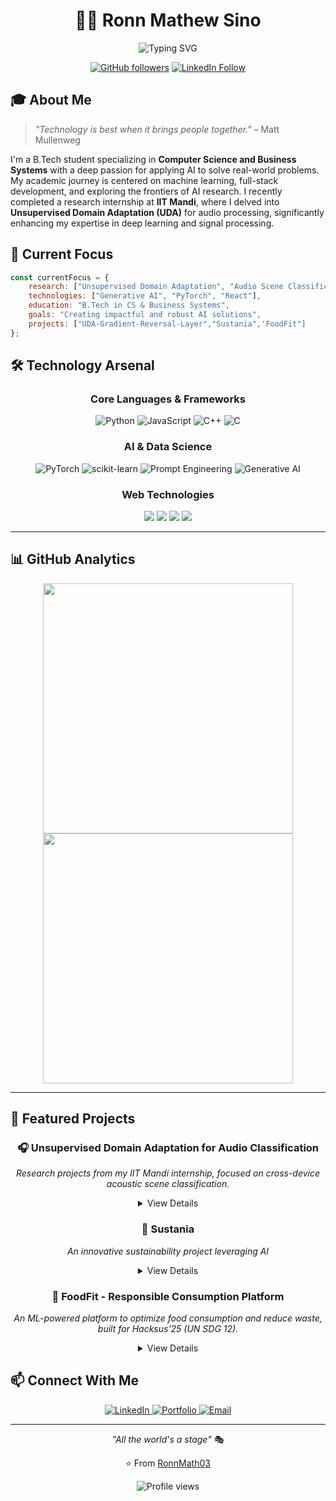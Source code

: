 <div align="center">

# 👨‍💻 Ronn Mathew Sino

<p align="center">
    <img src="https://readme-typing-svg.herokuapp.com?font=Fira+Code&pause=1000&color=6B5DF7&center=true&vCenter=true&width=435&lines=Computer+Science+Student;AI+%26+ML+Researcher" alt="Typing SVG" />
</p>

[![GitHub followers](https://img.shields.io/github/followers/RonnMath03?label=Follow&style=social)](https://github.com/RonnMath03)
[![LinkedIn Follow](https://img.shields.io/badge/Follow-LinkedIn-blue?style=social&logo=linkedin)](https://www.linkedin.com/in/ronnmathewsino)

</div>

## 🎓 About Me

> *"Technology is best when it brings people together."* – Matt Mullenweg

I'm a B.Tech student specializing in **Computer Science and Business Systems** with a deep passion for applying AI to solve real-world problems. My academic journey is centered on machine learning, full-stack development, and exploring the frontiers of AI research. I recently completed a research internship at **IIT Mandi**, where I delved into **Unsupervised Domain Adaptation (UDA)** for audio processing, significantly enhancing my expertise in deep learning and signal processing.


## 🔮 Current Focus

```js
const currentFocus = {
    research: ["Unsupervised Domain Adaptation", "Audio Scene Classification"],
    technologies: ["Generative AI", "PyTorch", "React"],
    education: "B.Tech in CS & Business Systems",
    goals: "Creating impactful and robust AI solutions",
    projects: ["UDA-Gradient-Reversal-Layer","Sustania",'FoodFit"]
};
```

## 🛠️ Technology Arsenal

<div align="center">

### Core Languages & Frameworks
![Python](https://img.shields.io/badge/Python-Expert-3776AB?style=for-the-badge&logo=python&logoColor=white)
![JavaScript](https://img.shields.io/badge/JavaScript-Beginner-F7DF1E?style=for-the-badge&logo=javascript&logoColor=black)
![C++](https://img.shields.io/badge/C++-Proficient-00599C?style=for-the-badge&logo=c%2B%2B&logoColor=white)
![C](https://img.shields.io/badge/C-Intermediate-A8B9CC?style=for-the-badge&logo=c&logoColor=black)

### AI & Data Science
![PyTorch](https://img.shields.io/badge/PyTorch-Beginner-EE4C2C?style=for-the-badge&logo=pytorch&logoColor=white)
![scikit-learn](https://img.shields.io/badge/scikit--learn-Intermediate-F7931E?style=for-the-badge&logo=scikit-learn&logoColor=white)
![Prompt Engineering](https://img.shields.io/badge/Prompt_Engineering-Specialist-FF5733?style=for-the-badge&logo=artstation&logoColor=white)
![Generative AI](https://img.shields.io/badge/Generative_AI-Advanced-8A2BE2?style=for-the-badge&logo=openai&logoColor=white)

### Web Technologies
<div>
    <img src="https://img.shields.io/badge/React-61DAFB?style=for-the-badge&logo=react&logoColor=black" />
    <img src="https://img.shields.io/badge/Node.js-339933?style=for-the-badge&logo=node.js&logoColor=white" />
    <img src="https://img.shields.io/badge/HTML5-E34F26?style=for-the-badge&logo=html5&logoColor=white" />
    <img src="https://img.shields.io/badge/CSS3-1572B6?style=for-the-badge&logo=css3&logoColor=white" />
</div>

</div>

---

## 📊 GitHub Analytics

<p align="center">
    <img src="https://github-readme-stats.vercel.app/api?username=RonnMath03&show_icons=true&theme=tokyonight" width="400">
    <img src="https://github-readme-stats.vercel.app/api/top-langs/?username=RonnMath03&layout=compact&theme=tokyonight" width="400">
</p>

---

## 🎯 Featured Projects

<div align="center">

### 🎧 Unsupervised Domain Adaptation for Audio Classification
*Research projects from my IIT Mandi internship, focused on cross-device acoustic scene classification.*

<details>
<summary>View Details</summary>

#### Project 1: UDA with Gradient Reversal Layer (GRL)
- **Objective**: Implemented a Domain-Adversarial Neural Network (DANN) using a GRL to make an audio transformer (PaSST) robust to domain shifts across different recording devices.
- **Key Result**: Achieved **70.37%** accuracy on the target domain, a **22.76%** absolute improvement over the source-only baseline, demonstrating the effectiveness of adversarial training.
- **Repository**: [UDA-Gradient-Reversal-Layer](https://github.com/UDA-IIT-Mandi/UDA-Gradient-Reversal-Layer)

#### Project 2: UDA with Cycle Self-Training (CST)
- **Objective**: Developed a novel framework using Cycle Self-Training (CST) combined with FixMatch consistency regularization and a Sharpness-Aware Minimization (SAM) optimizer.
- **Key Result**: Attained a **66.57%** overall accuracy by leveraging a multi-component loss function, proving the viability of CST for audio domain adaptation.
- **Repository**: [UDA-Cycle-Self-Training](https://github.com/UDA-IIT-Mandi/UDA-Cycle-Self-Training)

</details>

### 🌱 Sustania
*An innovative sustainability project leveraging AI*

<details>
<summary>View Details</summary>

- Frontend - Typescript
- Backend - Python
- Advanced ML algorithms for environmental impact analysis
- Sustainable technology implementation
- Check out at [Sustania](https://github.com/RonnMath03/Sustania)

</details>

### 🥗 FoodFit - Responsible Consumption Platform
*An ML-powered platform to optimize food consumption and reduce waste, built for Hacksus'25 (UN SDG 12).*

<details>
<summary>View Details</summary>

- **Core Idea**: Provides data-driven insights, personalized portion recommendations, and waste forecasts to promote sustainable eating habits.
- **Tech Stack**:
    - **Frontend**: `TypeScript`, `React`, `Vite`, `Chakra UI`, `React Query`
    - **Backend**: `Python`, `Flask`, `scikit-learn`, `XGBoost`
- **ML Models**: Implemented Gradient Boosting for portion prediction, a Random Forest for waste classification, and collaborative filtering for meal recommendations.
- **Repository**: [FoodFit](https://github.com/RonnMath03/FoodFit)

</details>

</div>

## 📫 Connect With Me

<div align="center">
    <a href="https://linkedin.com/in/ronnmathewsino">
        <img src="https://img.shields.io/badge/LinkedIn-Connect-blue?style=for-the-badge&logo=linkedin" alt="LinkedIn" />
    </a>
    <a href="https://ronnmath03.github.io">
        <img src="https://img.shields.io/badge/Portfolio-Visit-success?style=for-the-badge&logo=github" alt="Portfolio" />
    </a>
    <a href="mailto:ronnmathewsino@gmail.com">
        <img src="https://img.shields.io/badge/Email-Contact-red?style=for-the-badge&logo=gmail" alt="Email" />
    </a>
</div>

---

<div align="center">

*"All the world's a stage"* 🎭

⭐️ From [RonnMath03](https://github.com/RonnMath03)

<img src="https://komarev.com/ghpvc/?username=RonnMath03&color=blueviolet&style=flat-square&label=Profile+Views" alt="Profile views" />

</div>
